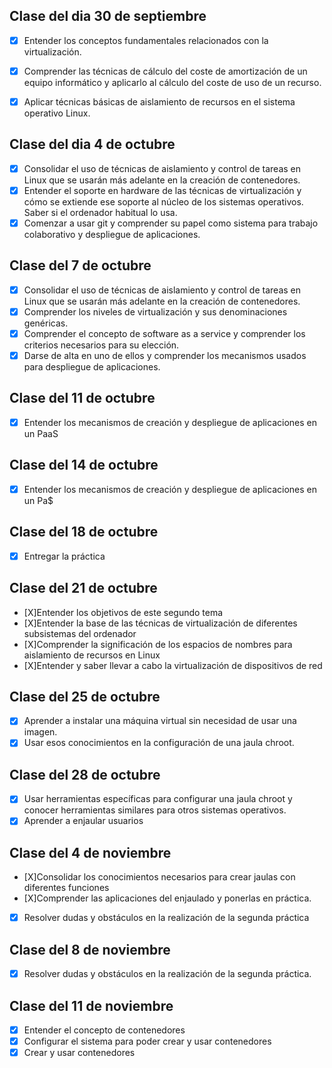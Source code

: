 Clase del dia 30 de septiembre
---
* [x] Entender los conceptos fundamentales relacionados con la virtualización.
* [x] Comprender las técnicas de cálculo del coste de amortización de un equipo informático y aplicarlo al cálculo del coste de uso de un recurso.
* [x] Aplicar técnicas básicas de aislamiento de recursos en el sistema operativo Linux.


Clase del dia 4 de octubre
---

* [x] Consolidar el uso de técnicas de aislamiento y control de tareas en Linux que se usarán más adelante en la creación de contenedores.
* [x] Entender el soporte en hardware de las técnicas de virtualización y cómo se extiende ese soporte al núcleo de los sistemas operativos. Saber si el ordenador habitual lo usa.
* [x] Comenzar a usar git y comprender su papel como sistema para trabajo colaborativo y despliegue de aplicaciones.

Clase del 7 de octubre
---

* [x] Consolidar el uso de técnicas de aislamiento y control de tareas en Linux que se usarán más adelante en la creación de contenedores.
* [x] Comprender los niveles de virtualización y sus denominaciones genéricas.
* [x] Comprender el concepto de software as a service y comprender los criterios necesarios para su elección.
* [x] Darse de alta en uno de ellos y comprender los mecanismos usados para despliegue de aplicaciones.

Clase del 11 de octubre
---

* [x] Entender los mecanismos de creación y despliegue de aplicaciones en un PaaS

Clase del 14 de octubre
---

* [x] Entender los mecanismos de creación y despliegue de aplicaciones en un Pa$

Clase del 18 de octubre
---

* [x] Entregar la práctica

Clase del 21 de octubre
---

* [X]Entender los objetivos de este segundo tema
* [X]Entender la base de las técnicas de virtualización de diferentes subsistemas del ordenador
* [X]Comprender la significación de los espacios de nombres para aislamiento de recursos en Linux
* [X]Entender y saber llevar a cabo la virtualización de dispositivos de red

Clase del 25 de octubre
---
* [X] Aprender a instalar una máquina virtual sin necesidad de usar una imagen.
* [X] Usar esos conocimientos en la configuración de una jaula chroot.

Clase del 28 de octubre
---

* [X] Usar herramientas específicas para configurar una jaula chroot y conocer herramientas similares para otros sistemas operativos.
* [X] Aprender a enjaular usuarios

Clase del 4 de noviembre
---
* [X]Consolidar los conocimientos necesarios para crear jaulas con diferentes funciones
* [X]Comprender las aplicaciones del enjaulado y ponerlas en práctica.
* [X] Resolver dudas y obstáculos en la realización de la segunda práctica

Clase del 8 de noviembre
---
* [X] Resolver dudas y obstáculos en la realización de la segunda práctica.

Clase del 11 de noviembre
---
* [X] Entender el concepto de contenedores
* [X] Configurar el sistema para poder crear y usar contenedores
* [X] Crear y usar contenedores
